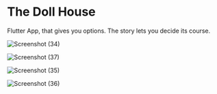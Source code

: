 # The Doll House

Flutter App, that gives you options. The story lets you decide its course.

![Screenshot (34)](https://user-images.githubusercontent.com/45075050/165932775-8aadbef8-feb2-4c5b-9d38-075891c737db.png)

![Screenshot (37)](https://user-images.githubusercontent.com/45075050/165932803-f3662b9d-d8db-494b-8843-771c29bbd91f.png)

![Screenshot (35)](https://user-images.githubusercontent.com/45075050/165932940-1d76525a-8274-4587-8b19-2ecb9512c2f9.png)

![Screenshot (36)](https://user-images.githubusercontent.com/45075050/165932944-bd52fba1-0e4d-47da-88cd-c4219cbfbb72.png)
